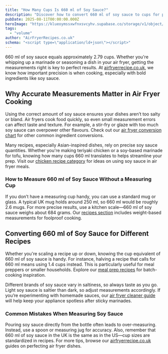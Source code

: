 ```yaml
---
title: "How Many Cups Is 660 ml of Soy Sauce?"
description: "Discover how to convert 660 ml of soy sauce to cups for perfect air fryer recipes. Get accurate measurements and cooking tips in seconds!"
pubDate: 2025-08-11T00:00:00.000Z
heroImage: "https://klueoymssxwfnxsvcyhv.supabase.co/storage/v1/object/public/md/how-many-cups-is-660-ml-of-soy-sauce-05b124a0.webp"
tags:
  - "volume"
author: "AirFryerRecipes.co.uk"
schema: "<script type=\"application/ld+json\"></script>"
---
```


<p>660 ml of soy sauce equals approximately 2.79 cups. Whether you're whipping up a marinade or seasoning a dish in your air fryer, getting the measurements right is key to perfect results. At <a href=https://www.airfryerrecipe.co.uk/>airfryerrecipe.co.uk</a>, we know how important precision is when cooking, especially with bold ingredients like soy sauce.</p>

<h2>Why Accurate Measurements Matter in Air Fryer Cooking</h2>  
<p>Using the correct amount of soy sauce ensures your dishes aren’t too salty or bland. Air fryers cook food quickly, so even small measurement errors can affect taste and texture. For example, a stir-fry or glaze with too much soy sauce can overpower other flavours. Check out our <a href=https://www.airfryerrecipe.co.uk/air-fryer-conversion-chart>air fryer conversion chart</a> for other common ingredient conversions.</p>  

<p>Many recipes, especially Asian-inspired dishes, rely on precise soy sauce quantities. Whether you're making teriyaki chicken or a soy-based marinade for tofu, knowing how many cups 660 ml translates to helps streamline your prep. Visit our <a href=https://www.airfryerrecipe.co.uk/recipe-category/chicken>chicken recipe category</a> for ideas on using soy sauce in air fryer meals.</p>  

<h3>How to Measure 660 ml of Soy Sauce Without a Measuring Cup</h3>  
<p>If you don’t have a measuring cup handy, you can use a standard mug or glass. A typical UK mug holds around 250 ml, so 660 ml would be roughly 2.6 mugs. For more precise results, use a kitchen scale—660 ml of soy sauce weighs about 684 grams. Our <a href=https://www.airfryerrecipe.co.uk/recipes>recipes section</a> includes weight-based measurements for foolproof cooking.</p>  

<h2>Converting 660 ml of Soy Sauce for Different Recipes</h2>  
<p>Whether you're scaling a recipe up or down, knowing the cup equivalent of 660 ml of soy sauce is handy. For instance, halving a recipe that calls for 660 ml means using 1.4 cups instead. This is particularly useful for meal preppers or smaller households. Explore our <a href=https://www.airfryerrecipe.co.uk/recipe-category/meal-prep>meal prep recipes</a> for batch-cooking inspiration.</p>  

<p>Different brands of soy sauce vary in saltiness, so always taste as you go. Light soy sauce is saltier than dark, so adjust measurements accordingly. If you’re experimenting with homemade sauces, our <a href=https://www.airfryerrecipe.co.uk/air-fryer-cleaner>air fryer cleaner guide</a> will help keep your appliance spotless after sticky marinades.</p>  

<h3>Common Mistakes When Measuring Soy Sauce</h3>  
<p>Pouring soy sauce directly from the bottle often leads to over-measuring. Instead, use a spoon or measuring jug for accuracy. Also, remember that 660 ml of soy sauce in the UK is the same as in the US—cup sizes are standardized in recipes. For more tips, browse our <a href=https://www.airfryerrecipe.co.uk/>airfryerrecipe.co.uk</a> guides on perfecting air fryer dishes.</p>